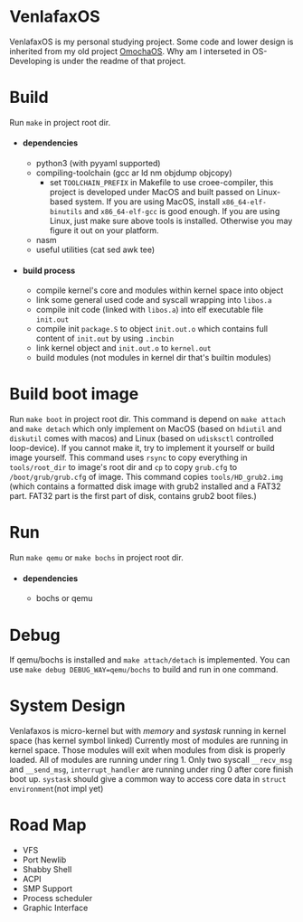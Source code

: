 # VenlafaxOS
VenlafaxOS is my personal studying project. Some code and lower design is inherited from my old project [OmochaOS](https://github.com/Oyami-Srk/OmochaOS). Why am I interseted in OS-Developing is under the readme of that project.

# Build
Run `make` in project root dir.
* #### dependencies
    * python3 (with pyyaml supported)
    * compiling-toolchain (gcc ar ld nm objdump objcopy)
        * set `TOOLCHAIN_PREFIX` in Makefile to use croee-compiler, this project is developed under MacOS and built passed on Linux-based system. If you are using MacOS, install `x86_64-elf-binutils` and `x86_64-elf-gcc` is good enough. If you are using Linux, just make sure above tools is installed. Otherwise you may figure it out on your platform.
    * nasm
    * useful utilities (cat sed awk tee)
* #### build process
    * compile kernel's core and modules within kernel space into object
    * link some general used code and syscall wrapping into `libos.a`
    * compile init code (linked with `libos.a`) into elf executable file `init.out`
    * compile init `package.S` to object `init.out.o` which contains full content of `init.out` by using `.incbin`
    * link kernel object and `init.out.o` to `kernel.out`
    * build modules (not modules in kernel dir that's builtin modules)

# Build boot image
Run `make boot` in project root dir.
This command is depend on `make attach` and `make detach` which only implement on MacOS (based on `hdiutil` and `diskutil` comes with macos) and Linux (based on `udisksctl` controlled loop-device). If you cannot make it, try to implement it yourself or build image yourself.
This command uses `rsync` to copy everything in `tools/root_dir` to image's root dir and `cp` to copy `grub.cfg` to `/boot/grub/grub.cfg` of image.
This command copies `tools/HD_grub2.img` (which contains a formatted disk image with grub2 installed and a FAT32 part. FAT32 part is the first part of disk, contains grub2 boot files.)

# Run
Run `make qemu` or `make bochs` in project root dir.
* #### dependencies
    * bochs or qemu

# Debug
If qemu/bochs is installed and `make attach/detach` is implemented. You can use `make debug DEBUG_WAY=qemu/bochs` to build and run in one command.

# System Design
Venlafaxos is micro-kernel but with *memory* and *systask* running in kernel space (has kernel symbol linked)
Currently most of modules are running in kernel space. Those modules will exit when modules from disk is properly loaded.
All of modules are running under ring 1. Only two syscall `__recv_msg` and `__send_msg`, `interrupt_handler` are running under ring 0 after core finish boot up.
`systask` should give a common way to access core data in `struct environment`(not impl yet)

# Road Map
* VFS
* Port Newlib
* Shabby Shell
* ACPI
* SMP Support
* Process scheduler
* Graphic Interface
